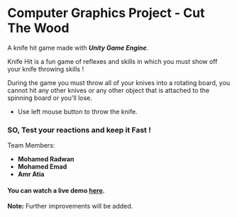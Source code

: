 # Computer Graphics Project - Cut The Wood

A knife hit game made with **_Unity Game Engine_**.

Knife Hit is a fun game of reflexes and skills in which you must show off your knife throwing skills ! 

During the game you must throw all of your knives into a rotating board, you cannot hit any other knives or any other object that is attached to the spinning board or you'll lose.

* Use left mouse button to throw the knife.
### SO, Test your reactions and keep it Fast !

Team Members:
- **Mohamed Radwan**
- **Mohamed Emad** 
- **Amr Atia**
#### You can watch a live demo [here].
[here]: https://youtu.be/7U6RFbefhgY
**Note:** Further improvements will be added.
